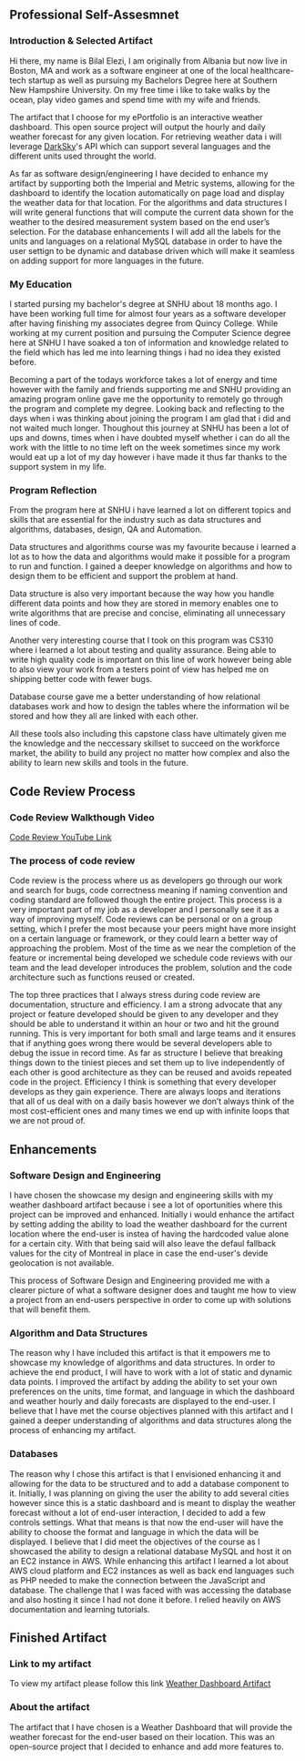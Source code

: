 
## Professional Self-Assesmnet 

### Introduction & Selected Artifact

  Hi there, my name is Bilal Elezi, I am originally from Albania but now live in Boston, MA and work as a software engineer at one of the local healthcare-tech startup as well as pursuing my Bachelors Degree here at Southern New Hampshire University. On my free time i like to take walks by the ocean, play video games and spend time with my wife and friends.

  The artifact that I choose for my ePortfolio is an interactive weather dashboard. This open source project will output the hourly and daily weather forecast for any given location. For retrieving weather data i will leverage [DarkSky](https://darksky.net)'s API which can support several languages and the different units used throught the world.
  
  As far as software design/engineering I have decided to enhance my artifact by supporting both the Imperial and Metric systems, allowing for the dashboard to identify the location automatically on page load and display the weather data for that location. For the algorithms and data structures I will write general functions that will compute the current data shown for the weather to the desired measurement system based on the end user’s selection. For the database enhancements I will add all the labels for the units and languages on a relational MySQL database in order to have the user settign to be dynamic and database driven which will make it seamless on adding support for more languages in the future.

### My Education 

  I started pursing my bachelor's degree at SNHU about 18 months ago. I have been working full time for almost four years as a software developer after having finishing my associates degree from Quincy College. While working at my current position and pursuing the Computer Science degree here at SNHU I have soaked a ton of information and knowledge related to the field which has led me into learning things i had no idea they existed before. 

Becoming a part of the todays workforce takes a lot of energy and time however with the family and friends supporting me and SNHU providing an amazing program online gave me the opportunity to remotely go through the program and complete my degree. Looking back and reflecting to the days when i was thinking about joining the program I am glad that i did and not waited much longer. Thoughout this journey at SNHU has been a lot of ups and downs, times when i have doubted myself whether i can do all the work with the little to no time left on the week sometimes since my work would eat up a lot of my day however i have made it thus far thanks to the support system in my life. 

### Program Reflection

  From the program here at SNHU i have learned a lot on different topics and skills that are essential for the industry such as data structures and algorithms, databases, design, QA and Automation. 
  
  Data structures and algorithms course was my favourite because i learned a lot as to how the data and algorithms would make it possible for a program to run and function. I gained a deeper knowledge on algorithms and how to design them to be efficient and support the problem at hand. 
  
  Data structure is also very important because the way how you handle different data points and how they are stored in memory enables one to write algorithms that are precise and concise, eliminating all unnecessary lines of code.
  
  Another very interesting course that I took on this program was CS310 where i learned a lot about testing and quality assurance. Being able to write high quality code is important on this line of work however being able to also view your work from a testers point of view has helped me on shipping better code with fewer bugs. 
  
  Database course gave me a better understanding of how relational databases work and how to design the tables where the information wil be stored and how they all are linked with each other. 
  
  All these tools also including this capstone class have ultimately given me the knowledge and the neccessary skillset to succeed on the workforce market, the ability to build any project no matter how complex and also the ability to learn new skills and tools in the future. 



## Code Review Process

### Code Review Walkthough Video

[Code Review YouTube Link](https://youtu.be/6_0Om5FcPik)

### The process of code review
Code review is the process where us as developers go through our work and search for bugs, code correctness meaning if naming convention and coding standard are followed though the entire project. This process is a very important part of my job as a developer and I personally see it as a way of improving myself. Code reviews can be personal or on a group setting, which I prefer the most because your peers might have more insight on a certain language or framework, or they could learn a better way of approaching the problem. Most of the time as we near the completion of the feature or incremental being developed we schedule code reviews with our team and the lead developer introduces the problem, solution and the code architecture such as functions reused or created. 

The top three practices that I always stress during code review are documentation, structure and efficiency. I am a strong advocate that any project or feature developed should be given to any developer and they should be able to understand it within an hour or two and hit the ground running. This is very important for both small and large teams and it ensures that if anything goes wrong there would be several developers able to debug the issue in record time. As far as structure I believe that breaking things down to the tiniest pieces and set them up to live independently of each other is good architecture as they can be reused and avoids repeated code in the project. Efficiency I think is something that every developer develops as they gain experience. There are always loops and iterations that all of us deal with on a daily basis however we don’t always think of the most cost-efficient ones and many times we end up with infinite loops that we are not proud of. 



## Enhancements

### Software Design and Engineering

  I have chosen the showcase my design and engineering skills with my weather dashboard artifact because i see a lot of oportunities where this project can be improved and enhanced. Initially i would enhance the artifact by setting adding the ability to load the weather dashboard for the current location where the end-user is instea of having the hardcoded value alone for a certain city. With that being said will also leave the defaul fallback values for the city of Montreal in place in case the end-user's devide geolocation is not available. 
  
  This process of Software Design and Engineering provided me with a clearer picture of what a software designer does and taught me how to view a project from an end-users perspective in order to come up with solutions that will benefit them.

### Algorithm and Data Structures
  
  The reason why I have included this artifact is that it empowers me to showcase my knowledge of algorithms and data structures. In order to achieve the end product, I will have to work with a lot of static and dynamic data points. I improved the artifact by adding the ability to set your own preferences on the units, time format, and language in which the dashboard and weather hourly and daily forecasts are displayed to the end-user. I believe that I have met the course objectives planned with this artifact and I gained a deeper understanding of algorithms and data structures along the process of enhancing my artifact.

### Databases

  The reason why I chose this artifact is that I envisioned enhancing it and allowing for the data to be structured and to add a database component to it. Initially, I was planning on giving the user the ability to add several cities however since this is a static dashboard and is meant to display the weather forecast without a lot of end-user interaction, I decided to add a few controls settings. What that means is that now the end-user will have the ability to choose the format and language in which the data will be displayed. I believe that I did meet the objectives of the course as I showcased the ability to design a relational database MySQL and host it on an EC2 instance in AWS. While enhancing this artifact I learned a lot about AWS cloud platform and EC2 instances as well as back end languages such as PHP needed to make the connection between the JavaScript and database. The challenge that I was faced with was accessing the database and also hosting it since I had not done it before. I relied heavily on AWS documentation and learning tutorials. 

## Finished Artifact

### Link to my artifact

To view my artifact please follow this link [Weather Dashboard Artifact](https:/belezi.github.io/project/index.html)

### About the artifact
The artifact that I have chosen is a Weather Dashboard that will provide the weather forecast for the end-user based on their location. This was an open-source project that I decided to enhance and add more features to.





